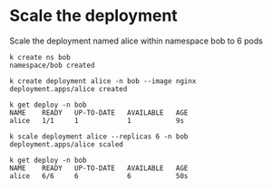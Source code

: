 # Scale the deployment

Scale the deployment named alice within namespace bob to 6 pods

```
k create ns bob
namespace/bob created

k create deployment alice -n bob --image nginx
deployment.apps/alice created

k get deploy -n bob
NAME    READY   UP-TO-DATE   AVAILABLE   AGE
alice   1/1     1            1           9s

k scale deployment alice --replicas 6 -n bob
deployment.apps/alice scaled

k get deploy -n bob
NAME    READY   UP-TO-DATE   AVAILABLE   AGE
alice   6/6     6            6           50s
```
